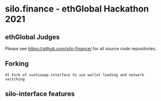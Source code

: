# silo.finance - ethGlobal Hackathon 2021

## ethGlobal Judges
Please see https://github.com/silo-finance/ for all source code repositories.

## Forking

    UI Fork of sushiswap-interface to use wallet loading and network switching

## silo-interface features
